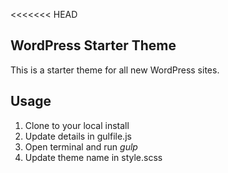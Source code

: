 <<<<<<< HEAD
## WordPress Starter Theme

This is a starter theme for all new WordPress sites.

## Usage

1. Clone to your local install
2. Update details in gulfile.js
3. Open terminal and run *gulp*
4. Update theme name in style.scss